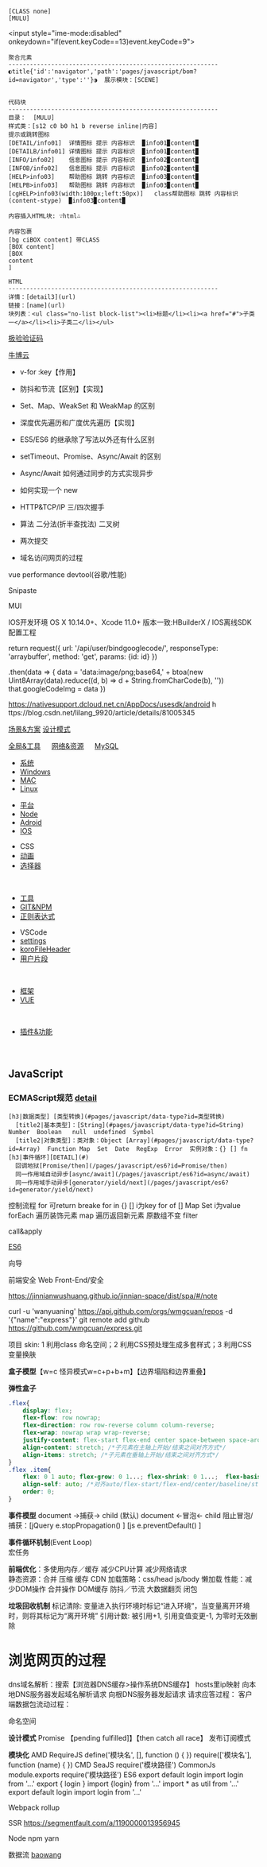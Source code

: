 

```
[CLASS none]
[MULU]
```
<span class="icon-help"></span>

<input style="ime-mode:disabled" οnkeydοwn="if(event.keyCode==13)event.keyCode=9"> 


```runtime
聚合元素
-----------------------------------------------------------
◐title{'id':'navigator','path':'pages/javascript/bom?id=navigator','type':''}◑  展示模块：[SCENE]


代码块
-----------------------------------------------------------
目录：  [MULU]
样式类：[s12 c0 b0 h1 b reverse inline|内容] 
提示或跳转图标
[DETAIL/info01]  详情图标 提示 内容标识  ▉info01▉content▉
[DETAILB/info01] 详情图标 提示 内容标识  ▉info01▉content▉
[INFO/info02]    信息图标 提示 内容标识  ▉info02▉content▉
[INFOB/info02]   信息图标 提示 内容标识  ▉info02▉content▉
[HELP>info03]    帮助图标 跳转 内容标识  ▉info03▉content▉
[HELPB>info03]   帮助图标 跳转 内容标识  ▉info03▉content▉
[cgHELP>info03(width:100px;left:50px)]   class帮助图标 跳转 内容标识(content-stype)  ▉info03▉content▉

内容插入HTML块: ∵html∴

内容包裹 
[bg ciBOX content] 带CLASS
[BOX content]
[BOX 
content
]

HTML 
-----------------------------------------------------------
详情：[detail3](url)
链接：[name](url) 
块列表：<ul class="no-list block-list"><li>标题</li><li><a href="#">子类一</a></li><li>子类二</li></ul>
```

[极验验证码](http://docs.geetest.com/2.0/sections/idx-client-sdk.html)

[牛博云](pages/nby.md)

- v-for :key【作用】
- 防抖和节流【区别】【实现】
- Set、Map、WeakSet 和 WeakMap 的区别
- 深度优先遍历和广度优先遍历【实现】
- ES5/ES6 的继承除了写法以外还有什么区别
- setTimeout、Promise、Async/Await 的区别
- Async/Await 如何通过同步的方式实现异步
- 如何实现一个 new

- HTTP&TCP/IP  三/四次握手
- 算法  二分法(折半查找法)  二叉树

- 两次提交
- 域名访问网页的过程

vue performance devtool(谷歌/性能)


Snipaste

MUI


IOS开发环境
    OS X 10.14.0+、Xcode 11.0+
    版本一致:HBuilderX / IOS离线SDK
    配置工程


return request({
      url: '/api/user/bindgooglecode/',
      responseType: 'arraybuffer',
    method: 'get',
    params: {id: id}
  })

.then(data => {
           data = 'data:image/png;base64,' + btoa(new Uint8Array(data).reduce((d, b) => d + String.fromCharCode(b), ''))
           that.googleCodeImg = data
        })




https://nativesupport.dcloud.net.cn/AppDocs/usesdk/android
h ttps://blog.csdn.net/lilang_9920/article/details/81005345



    
[场景&方案](pages/solution/scene.md)
[设计模式](pages/solution/disign-pattern.md)

[全局&工具](pages/common/global.md)  &emsp; 
[网络&资源](pages/common/net.md)  &emsp; 
[MySQL](pages/common/mysql.md)

<ul class="no-list block-list">
  <li><a href="/pages/system/index">系统</a></li>
  <li><a href="/pages/system/windows/index">Windows</a></li>
  <li><a href="/pages/system/mac/index">MAC</a></li>
  <li><a href="/pages/system/linux/index">Linux</a></li>
</ul>
<ul class="no-list block-list">
  <li><a href="/pages/platform/index">平台</a></li>
  <li><a href="/pages/platform/node.md">Node</a></li>
  <li><a href="/pages/platform/android.md">Adroid</a></li>
  <li><a href="/pages/platform/ios.md">IOS</a></li>
</ul>
<ul class="no-list block-list">
  <li>CSS</li>
  <li><a href="/pages/css/main.md?id=动画">动画</a></li>
  <li><a href="/pages/css/main.md?id=选择器">选择器</a></li>
</ul>

<br>
<ul class="no-list block-list">
  <li><a href="/pages/tools/index">工具</a></li>
  <li><a href="/pages/tools/git-npm">GIT&NPM</a></li>
  <li><a href="/pages/tools/regular-expression">正则表达式</a></li>
</ul>
<ul class="no-list block-list">
  <li>VSCode</li>
  <li><a href="/pages/tools/vscode.md?id=settings">settings</a></li>
  <li><a href="/pages/tools/vscode.md?id=koroFileHeader">koroFileHeader</a></li>
  <li><a href="/pages/tools/vscode.md?id=用户片段">用户片段</a></li>
</ul>
<br>
<ul class="no-list block-list">
  <li><a href="/pages/frame/index.md">框架</a></li>
  <li><a href="/pages/frame/vue/index.md">VUE</a></li>
</ul>
<br>
<ul class="no-list block-list">
  <li><a href="/pages/plugin/index.md">插件&功能</a></li>
</ul>





　　　　
## JavaScript
### ECMAScript规范 [detail](pages/javascript/ecma.md)

```link
[h3|数据类型] [类型转换](#pages/javascript/data-type?id=类型转换)
  [title2|基本类型]：[String](#pages/javascript/data-type?id=String)  Number  Boolean   null  undefined  Symbol
  [title2|对象类型]：类对象：Object [Array](#pages/javascript/data-type?id=Array)  Function Map  Set  Date  RegExp  Error  实例对象：{} [] fn
[h3|事件循环][DETAIL](#)
  回调地狱[Promise/then](/pages/javascript/es6?id=Promise/then)
  同一作用域自动异步[async/await](/pages/javascript/es6?id=async/await) 
  同一作用域手动异步[generator/yield/next](/pages/javascript/es6?id=generator/yield/next)

```

控制流程
for 可return breake
for in    {} []  i为key
for of    [] Map Set i为value
forEach 遍历装饰元素 
map       遍历返回新元素 原数组不变
filter

call&apply


[ES6](pages/javascript/ecma.md?id=ES6)










向导

前端安全 Web Front-End/安全

https://jinnianwushuang.github.io/jinnian-space/dist/spa/#/note



curl -u 'wanyuaning' https://api.github.com/orgs/wmgcuan/repos -d '{"name":"express"}' 
git remote add github https://github.com/wmgcuan/express.git



项目
skin: 1 利用class 命名空间；2 利用CSS预处理生成多套样式；3 利用CSS 变量换肤

















**盒子模型**【w=c 怪异模式w=c+p+b+m】【边界塌陷和边界重叠】<br>

**弹性盒子** 
```css
.flex{
    display: flex; 
    flex-flow: row nowrap; 
    flex-direction: row row-reverse column column-reverse; 
    flex-wrap: nowrap wrap wrap-reverse; 
    justify-content: flex-start flex-end center space-between space-around; /*子元素在不参与扩张时的主轴上靠齐容器的方式*/
    align-content: stretch; /*子元素在主轴上开始/结束之间对齐方式*/
    align-items: stretch; /*子元素在垂轴上开始/结束之间对齐方式*/
}
.flex .item{
    flex: 0 1 auto; flex-grow: 0 1...; flex-shrink: 0 1...;  flex-basis: auto width; 
    align-self: auto; /*对齐auto/flex-start/flex-end/center/baseline/stretchwidth*/
    order: 0;
}
```
**事件模型**
document →捕获→ child     (默认) document ←冒泡← child 
阻止冒泡/捕获：[jQuery e.stopPropagation() ]  [js e.preventDefault() ]

**事件循环机制**(Event Loop)<br>
宏任务

**前端优化**：多使用内存／缓存 减少CPU计算 减少网络请求<br>
静态资源：合并 压缩 缓存 CDN
加载策略：css/head js/body 懒加载
性能：减少DOM操作 合并操作  DOM缓存  防抖／节流  大数据翻页 闭包<br>



**垃圾回收机制**
标记清除: 变量进入执行环境时标记“进入环境”，当变量离开环境时，则将其标记为“离开环境”
引用计数: 被引用+1, 引用变值变更-1, 为零时无效删除


# 浏览网页的过程
dns域名解析：搜索【浏览器DNS缓存>操作系统DNS缓存】    hosts里ip映射     向本地DNS服务器发起域名解析请求     向根DNS服务器发起请求
请求应答过程：
客户端数据包流动过程：




命名空间

**设计模式**
Promise 【pending fulfilled]】【then catch all race】
发布订阅模式

**模块化**
AMD  RequireJS define('模块名', [], function () { }) require(['模块名'], function (name) { })
CMD  SeaJS require('模块路径')
CommonJs module.exports require('模块路径')
ES6  export default login   import login from '...' 
  export { login }           import {login} from '...'      import * as util from '...'
  export default login   import login from '...'  

Webpack rollup








SSR
https://segmentfault.com/a/1190000013956945







Node
npm yarn















数据流
[baowang](pages/data-flow/baowang.md)


